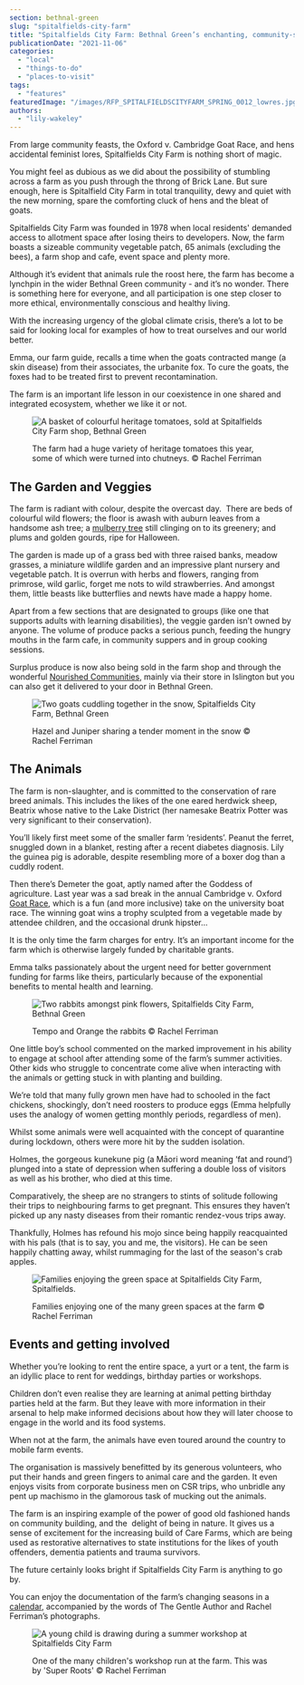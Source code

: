 ```yaml
---
section: bethnal-green
slug: "spitalfields-city-farm"
title: "Spitalfields City Farm: Bethnal Green’s enchanting, community-spirited oasis"
publicationDate: "2021-11-06"
categories: 
  - "local"
  - "things-to-do"
  - "places-to-visit"
tags: 
  - "features"
featuredImage: "/images/RFP_SPITALFIELDSCITYFARM_SPRING_0012_lowres.jpg"
authors: 
  - "lily-wakeley"
---
```


From large community feasts, the Oxford v. Cambridge Goat Race, and hens accidental feminist lores, Spitalfields City Farm is nothing short of magic.

You might feel as dubious as we did about the possibility of stumbling across a farm as you push through the throng of Brick Lane. But sure enough, here is Spitalfield City Farm in total tranquility, dewy and quiet with the new morning, spare the comforting cluck of hens and the bleat of goats. 

Spitalfields City Farm was founded in 1978 when local residents' demanded access to allotment space after losing theirs to developers. Now, the farm boasts a sizeable community vegetable patch, 65 animals (excluding the bees), a farm shop and cafe, event space and plenty more. 

Although it’s evident that animals rule the roost here, the farm has become a lynchpin in the wider Bethnal Green community - and it’s no wonder. There is something here for everyone, and all participation is one step closer to more ethical, environmentally conscious and healthy living. 

With the increasing urgency of the global climate crisis, there’s a lot to be said for looking local for examples of how to treat ourselves and our world better.

Emma, our farm guide, recalls a time when the goats contracted mange (a skin disease) from their associates, the urbanite fox. To cure the goats, the foxes had to be treated first to prevent recontamination.

The farm is an important life lesson in our coexistence in one shared and integrated ecosystem, whether we like it or not.

<figure>

![A basket of colourful heritage tomatoes, sold at Spitalfields City Farm shop, Bethnal Green](/images/RFP_SPITALFIELDSCITYFARM_SUMMER_1807-1024x683.jpg)

<figcaption>

The farm had a huge variety of heritage tomatoes this year, some of which were turned into chutneys. © Rachel Ferriman

</figcaption>

</figure>

## **The Garden and Veggies**

The farm is radiant with colour, despite the overcast day.  There are beds of colourful wild flowers; the floor is awash with auburn leaves from a handsome ash tree; a [mulberry tree](https://bethnalgreenlondon.co.uk/mulberry-tree-trail/) still clinging on to its greenery; and plums and golden gourds, ripe for Halloween.

The garden is made up of a grass bed with three raised banks, meadow grasses, a miniature wildlife garden and an impressive plant nursery and vegetable patch. It is overrun with herbs and flowers, ranging from primrose, wild garlic, forget me nots to wild strawberries. And amongst them, little beasts like butterflies and newts have made a happy home.

Apart from a few sections that are designated to groups (like one that supports adults with learning disabilities), the veggie garden isn’t owned by anyone. The volume of produce packs a serious punch, feeding the hungry mouths in the farm cafe, in community suppers and in group cooking sessions. 

Surplus produce is now also being sold in the farm shop and through the wonderful [Nourished Communities](https://www.nourishedcommunities.com/), mainly via their store in Islington but you can also get it delivered to your door in Bethnal Green. 

<figure>

![Two goats cuddling together in the snow, Spitalfields City Farm, Bethnal Green](/images/RFP_SPITALFIELDSCITYFARM_WINTER_0665_CROP-1024x704.jpg)

<figcaption>

Hazel and Juniper sharing a tender moment in the snow © Rachel Ferriman

</figcaption>

</figure>

## **The Animals**

The farm is non-slaughter, and is committed to the conservation of rare breed animals. This includes the likes of the one eared herdwick sheep, Beatrix whose native to the Lake District (her namesake Beatrix Potter was very significant to their conservation). 

You’ll likely first meet some of the smaller farm ‘residents’. Peanut the ferret, snuggled down in a blanket, resting after a recent diabetes diagnosis. Lily the guinea pig is adorable, despite resembling more of a boxer dog than a cuddly rodent.

Then there’s Demeter the goat, aptly named after the Goddess of agriculture. Last year was a sad break in the annual Cambridge v. Oxford [Goat Race](https://www.timeout.com/london/things-to-do/the-oxford-v-cambridge-goat-race), which is a fun (and more inclusive) take on the university boat race. The winning goat wins a trophy sculpted from a vegetable made by attendee children, and the occasional drunk hipster...

It is the only time the farm charges for entry. It’s an important income for the farm which is otherwise largely funded by charitable grants.

Emma talks passionately about the urgent need for better government funding for farms like theirs, particularly because of the exponential benefits to mental health and learning. 

<figure>

![Two rabbits amongst pink flowers, Spitalfields City Farm, Bethnal Green](/images/RFP_SPITALFIELDSCITYFARM_SPRING_0472_lowres-1024x683.jpg)

<figcaption>

Tempo and Orange the rabbits © Rachel Ferriman

</figcaption>

</figure>

One little boy’s school commented on the marked improvement in his ability to engage at school after attending some of the farm’s summer activities. Other kids who struggle to concentrate come alive when interacting with the animals or getting stuck in with planting and building. 

We’re told that many fully grown men have had to schooled in the fact chickens, shockingly, don’t need roosters to produce eggs (Emma helpfully uses the analogy of women getting monthly periods, regardless of men). 

Whilst some animals were well acquainted with the concept of quarantine during lockdown, others were more hit by the sudden isolation. 

Holmes, the gorgeous kunekune pig (a Māori word meaning ‘fat and round’) plunged into a state of depression when suffering a double loss of visitors as well as his brother, who died at this time. 

Comparatively, the sheep are no strangers to stints of solitude following their trips to neighbouring farms to get pregnant. This ensures they haven’t picked up any nasty diseases from their romantic rendez-vous trips away.

Thankfully, Holmes has refound his mojo since being happily reacquainted with his pals (that is to say, you and me, the visitors). He can be seen happily chatting away, whilst rummaging for the last of the season's crab apples. 

<figure>

![Families enjoying the green space at Spitalfields City Farm, Spitalfields.](/images/RFP_SPITALFIELDSCITYFARM_SUMMER_1273_lowres-1024x683.jpg)

<figcaption>

Families enjoying one of the many green spaces at the farm © Rachel Ferriman

</figcaption>

</figure>

## **Events and getting involved** 

Whether you’re looking to rent the entire space, a yurt or a tent, the farm is an idyllic place to rent for weddings, birthday parties or workshops. 

Children don’t even realise they are learning at animal petting birthday parties held at the farm. But they leave with more information in their arsenal to help make informed decisions about how they will later choose to engage in the world and its food systems. 

When not at the farm, the animals have even toured around the country to mobile farm events. 

The organisation is massively benefitted by its generous volunteers, who put their hands and green fingers to animal care and the garden. It even enjoys visits from corporate business men on CSR trips, who unbridle any pent up machismo in the glamorous task of mucking out the animals.

The farm is an inspiring example of the power of good old fashioned hands on community building, and the  delight of being in nature. It gives us a sense of excitement for the increasing build of Care Farms, which are being used as restorative alternatives to state institutions for the likes of youth offenders, dementia patients and trauma survivors. 

The future certainly looks bright if Spitalfields City Farm is anything to go by. 

You can enjoy the documentation of the farm’s changing seasons in a [calendar](https://spitalfieldslife.com/2021/10/23/spitalfields-city-farm-calendar/), accompanied by the words of The Gentle Author and Rachel Ferriman’s photographs. 

<figure>

![A young child is drawing during a summer workshop at Spitalfields City Farm](/images/RFP_SPITALFIELDSCITYFARM_SUMMER_1440-1024x683.jpg)

<figcaption>

One of the many children's workshop run at the farm. This was by 'Super Roots' © Rachel Ferriman

</figcaption>

</figure>
